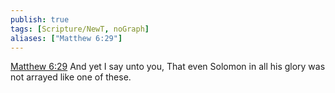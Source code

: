 ```yaml
---
publish: true
tags: [Scripture/NewT, noGraph]
aliases: ["Matthew 6:29"]
---
```

[Matthew 6:29](https://churchofjesuschrist.org/study/scriptures/nt/matt/6?lang=eng&id=p29#p29) And yet I say unto you, That even Solomon in all his glory was not arrayed like one of these.
